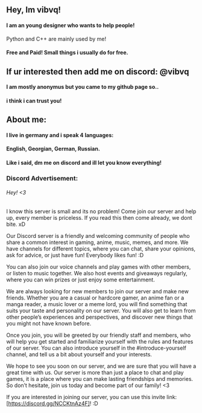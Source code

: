 ## Hey, Im vibvq!

#### I am an young designer who wants to help people!
 Python and C++ are mainly used by me!

#### Free and Paid! Small things i usually do for free.
## If ur interested then add me on discord: @vibvq 
#### I am mostly anonymus but you came to my github page so..
#### i think i can trust you!
## About me:

#### I live in germany and i speak 4 languages:
#### English, Georgian, German, Russian.

#### Like i said, dm me on discord and ill let you know everything!

### Discord Advertisement:

###### Hey! <3

 I know this server is small and its no problem! 
Come join our server and help up, every member is priceless.
If you read this then come already, we dont bite. xD

Our Discord server is a friendly and welcoming community of people who share a common interest in gaming, anime, music, memes, and more. We have channels for different topics, where you can chat, share your opinions, ask for advice, or just have fun! Everybody likes fun! :D

 You can also join our voice channels and play games with other members, or listen to music together. We also host events and giveaways regularly, where you can win prizes or just enjoy some entertainment.

We are always looking for new members to join our server and make new friends. Whether you are a casual or hardcore gamer, an anime fan or a manga reader, a music lover or a meme lord, you will find something that suits your taste and personality on our server. You will also get to learn from other people’s experiences and perspectives, and discover new things that you might not have known before.

 Once you join, you will be greeted by our friendly staff and members, who will help you get started and familiarize yourself with the rules and features of our server. You can also introduce yourself in the #introduce-yourself channel, and tell us a bit about yourself and your interests.

We hope to see you soon on our server, and we are sure that you will have a great time with us. Our server is more than just a place to chat and play games, it is a place where you can make lasting friendships and memories. So don’t hesitate, join us today and become part of our family! <3

If you are interested in joining our server, you can use this invite link: [https://discord.gg/NCCKtnAz4F]! :D
